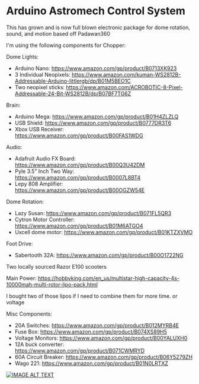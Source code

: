 # Arduino Astromech Control System
This has grown and is now full blown electronic package for dome rotation, sound, and motion based off Padawan360

I'm using the following components for Chopper:
 
Dome Lights:
* Arduino Nano: https://www.amazon.com/gp/product/B0713XK923
* 3 Individual Neopixels: https://www.amazon.com/kuman-WS2812B-Addressable-Arduino-littlergb/dp/B01M5BEO1C
* Two neopixel sticks: https://www.amazon.com/ACROBOTIC-8-Pixel-Addressable-24-Bit-WS2812B/dp/B07BF7TG6Z

Brain:
* Arduino Mega: https://www.amazon.com/gp/product/B01H4ZLZLQ
* USB Shield: https://www.amazon.com/gp/product/B0777DR3T6
* Xbox USB Receiver: https://www.amazon.com/gp/product/B00FAS1WDG

Audio:
* Adafruit Audio FX Board: https://www.amazon.com/gp/product/B00Q3U42DM
* Pyle 3.5” Inch Two Way: https://www.amazon.com/gp/product/B0007L8BT4
* Lepy 808 Amplifier: https://www.amazon.com/gp/product/B00OGZW54E

Dome Rotation:
* Lazy Susan: https://www.amazon.com/gp/product/B071FL5QR3
* Cytron Motor Controller: https://www.amazon.com/gp/product/B01M6ATGO4
* Uxcell dome motor: https://www.amazon.com/gp/product/B01KTZXVMO

Foot Drive:
* Sabertooth 32A: https://www.amazon.com/gp/product/B00O1722NG

Two locally sourced Razor E100 scooters

Main Power: https://hobbyking.com/en_us/multistar-high-capacity-4s-10000mah-multi-rotor-lipo-pack.html

I bought two of those lipos if I need to combine them for more time. or voltage

Misc Components:
* 20A Switches: https://www.amazon.com/gp/product/B012MYRB4E
* Fuse Box: https://www.amazon.com/gp/product/B074XS89H5
* Voltage Monitors: https://www.amazon.com/gp/product/B00YALUXH0
* 12A buck converter: https://www.amazon.com/gp/product/B071CWMRYD
* 60A Circuit Breaker: https://www.amazon.com/gp/product/B06Y5279ZH
* Wago 221: https://www.amazon.com/gp/product/B01N0LRTXZ

[![IMAGE ALT TEXT](http://img.youtube.com/vi/Q4jPT27Jjtw/0.jpg)](https://www.youtube.com/watch?v=Q4jPT27Jjtw "Arduino Dome Rotation Controller")

